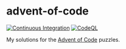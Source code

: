 # advent-of-code

[![Continuous Integration](https://github.com/ianrobrien/advent-of-code/actions/workflows/ci.yaml/badge.svg?branch=main)](https://github.com/ianrobrien/advent-of-code/actions/workflows/ci.yaml)
[![CodeQL](https://github.com/ianrobrien/advent-of-code/actions/workflows/codeql.yml/badge.svg)](https://github.com/ianrobrien/advent-of-code/actions/workflows/codeql.yml)

My solutions for the [Advent of Code](https://adventofcode.com/) puzzles.
